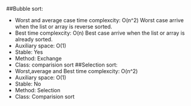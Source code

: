 ##Bubble sort:

* Worst and average case time complexcity: O(n^2) Worst case arrive when the list or array is reverse sorted.
* Best time complexcity: O(n) Best case arrive when the list or array is already sorted.
* Auxiliary space: O(1)
* Stable: Yes
* Method: Exchange
* Class: comparision sort
##Selection sort:
* Worst,average and Best time complexcity: O(n^2)
* Auxiliary space: O(1)
* Stable: No
* Method: Selection
* Class: Comparision sort
